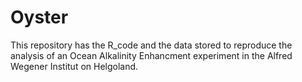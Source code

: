 # Oyster
This repository has the R_code and the data stored to reproduce the analysis of an Ocean Alkalinity Enhancment experiment in the Alfred Wegener Institut on Helgoland. 
